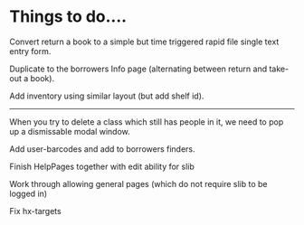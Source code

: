 # Things to do....

Convert return a book to a simple but time triggered rapid file single
text entry form.

Duplicate to the borrowers Info page (alternating between return and
take-out a book).

Add inventory using similar layout (but add shelf id).

---

When you try to delete a class which still has people in it, we need to
pop up a dismissable modal window.

Add user-barcodes and add to borrowers finders.

Finish HelpPages together with edit ability for slib

Work through allowing general pages (which do not require slib to be
logged in)

Fix hx-targets

